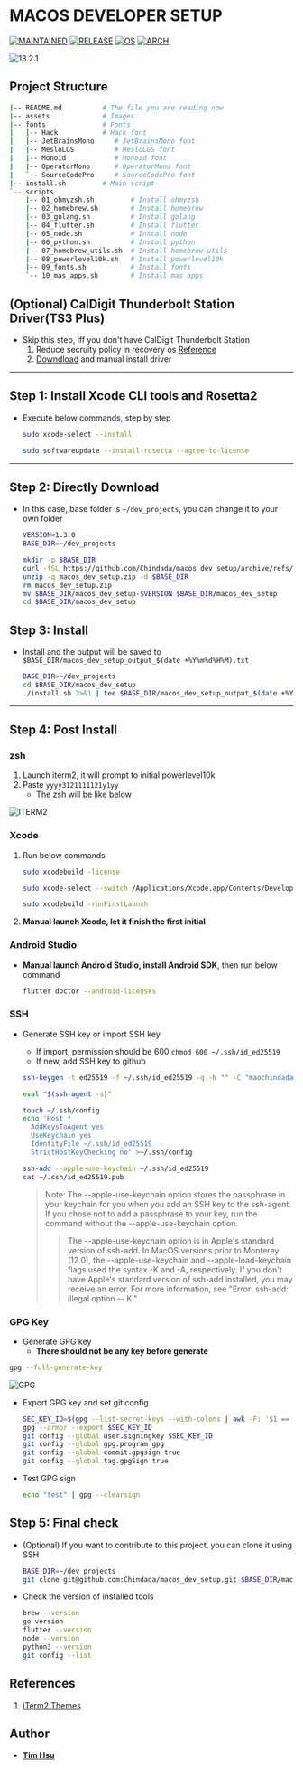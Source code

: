 # MACOS DEVELOPER SETUP

[![MAINTAINED](https://img.shields.io/badge/Maintained-yes-green?style=for-the-badge&logo=appveyor)](https://github.com/Chindada/macos_dev_setup)
[![RELEASE](https://img.shields.io/github/release/Chindada/macos_dev_setup?style=for-the-badge)](https://github.com/Chindada/macos_dev_setup/releases/latest)
[![OS](https://img.shields.io/badge/macOS-13.2.1-orange?style=for-the-badge&logo=macOS&logoColor=violet)](https://www.apple.com/tw/macos)
[![ARCH](https://img.shields.io/badge/Arch-arm64-silver?style=for-the-badge&logo=arm&logoColor=blue)](https://www.apple.com/tw/macos)

![13.2.1](./assets/s004.png)

## **Project Structure**

```bash
|-- README.md          # The file you are reading now
|-- assets             # Images
|-- fonts              # Fonts
|   |-- Hack           # Hack font
|   |-- JetBrainsMono     # JetBrainsMono font
|   |-- MesloLGS          # MesloLGS font
|   |-- Monoid            # Monoid font
|   |-- OperatorMono      # OperatorMono font
|   `-- SourceCodePro     # SourceCodePro font
|-- install.sh         # Main script
`-- scripts
    |-- 01_ohmyzsh.sh         # Install ohmyzsh
    |-- 02_homebrew.sh        # Install homebrew
    |-- 03_golang.sh          # Install golang
    |-- 04_flutter.sh         # Install flutter
    |-- 05_node.sh            # Install node
    |-- 06_python.sh          # Install python
    |-- 07_homebrew_utils.sh  # Install homebrew utils
    |-- 08_powerlevel10k.sh   # Install powerlevel10k
    |-- 09_fonts.sh           # Install fonts
    `-- 10_mas_apps.sh        # Install mas apps
```

## **(Optional) CalDigit Thunderbolt Station Driver(TS3 Plus)**

- Skip this step, iff you don't have CalDigit Thunderbolt Station
  1. Reduce secruity policy in recovery os [Reference](https://support.apple.com/guide/deployment/startup-security-dep5810e849c/web)
  2. [Downdload](https://downloads.caldigit.com/CalDigit-Thunderbolt-Station-Mac-Drivers.zip) and manual install driver

---

## **Step 1: Install Xcode CLI tools and Rosetta2**

- Execute below commands, step by step

  ```bash
  sudo xcode-select --install
  ```

  ```bash
  sudo softwareupdate --install-rosetta --agree-to-license
  ```

---

## **Step 2: Directly Download**

- In this case, base folder is `~/dev_projects`, you can change it to your own folder

  ```bash
  VERSION=1.3.0
  BASE_DIR=~/dev_projects
  ```

  ```bash
  mkdir -p $BASE_DIR
  curl -fSL https://github.com/Chindada/macos_dev_setup/archive/refs/tags/v$VERSION.zip -o macos_dev_setup.zip
  unzip -q macos_dev_setup.zip -d $BASE_DIR
  rm macos_dev_setup.zip
  mv $BASE_DIR/macos_dev_setup-$VERSION $BASE_DIR/macos_dev_setup
  cd $BASE_DIR/macos_dev_setup
  ```

## **Step 3: Install**

- Install and the output will be saved to `$BASE_DIR/macos_dev_setup_output_$(date +%Y%m%d%H%M).txt`

  ```bash
  BASE_DIR=~/dev_projects
  cd $BASE_DIR/macos_dev_setup
  ./install.sh 2>&1 | tee $BASE_DIR/macos_dev_setup_output_$(date +%Y%m%d%H%M).txt
  ```

---

## **Step 4: Post Install**

### **zsh**

1. Launch iterm2, it will prompt to initial powerlevel10k
2. Paste `yyyy3121111121y1yy`
    - The zsh will be like below

![ITERM2](./assets/s005.png)

### **Xcode**

1. Run below commands

    ```bash
    sudo xcodebuild -license
    ```

    ```bash
    sudo xcode-select --switch /Applications/Xcode.app/Contents/Developer
    ```

    ```bash
    sudo xcodebuild -runFirstLaunch
    ```

2. **Manual launch Xcode, let it finish the first initial**

### **Android Studio**

- **Manual launch Android Studio, install Android SDK**, then run below command

  ```bash
  flutter doctor --android-licenses
  ```

### **SSH**

- Generate SSH key or import SSH key
  - If import, permission should be 600 `chmod 600 ~/.ssh/id_ed25519`
  - If new, add SSH key to github

  ```bash
  ssh-keygen -t ed25519 -f ~/.ssh/id_ed25519 -q -N "" -C "maochindada@gmail.com"
  ```

  ```bash
  eval "$(ssh-agent -s)"

  touch ~/.ssh/config
  echo 'Host *
    AddKeysToAgent yes
    UseKeychain yes
    IdentityFile ~/.ssh/id_ed25519
    StrictHostKeyChecking no' >~/.ssh/config

  ssh-add --apple-use-keychain ~/.ssh/id_ed25519
  cat ~/.ssh/id_ed25519.pub
  ```

  > Note: The --apple-use-keychain option stores the passphrase in your keychain for you when you add an SSH key to the ssh-agent. If you chose not to add a passphrase to your key, run the command without the --apple-use-keychain option.
  >> The --apple-use-keychain option is in Apple's standard version of ssh-add. In MacOS versions prior to Monterey (12.0), the --apple-use-keychain and --apple-load-keychain flags used the syntax -K and -A, respectively.
  >> If you don't have Apple's standard version of ssh-add installed, you may receive an error. For more information, see "Error: ssh-add: illegal option -- K."

### **GPG Key**

- Generate GPG key
  - **There should not be any key before generate**

```bash
gpg --full-generate-key
```

![GPG](./assets/s006.png)

- Export GPG key and set git config

  ```bash
  SEC_KEY_ID=$(gpg --list-secret-keys --with-colons | awk -F: '$1 == "sec" {print $5}')
  gpg --armor --export $SEC_KEY_ID
  git config --global user.signingkey $SEC_KEY_ID
  git config --global gpg.program gpg
  git config --global commit.gpgsign true
  git config --global tag.gpgSign true
  ```

- Test GPG sign

  ```bash
  echo "test" | gpg --clearsign
  ```

## **Step 5: Final check**

- (Optional) If you want to contribute to this project, you can clone it using SSH

  ```bash
  BASE_DIR=~/dev_projects
  git clone git@github.com:Chindada/macos_dev_setup.git $BASE_DIR/macos_dev_setup
  ```

- Check the version of installed tools

  ```bash
  brew --version
  go version
  flutter --version
  node --version
  python3 --version
  git config --list
  ```

## References

1. [iTerm2 Themes](https://iterm2colorschemes.com)

## Author

- [**Tim Hsu**](https://github.com/Chindada)
